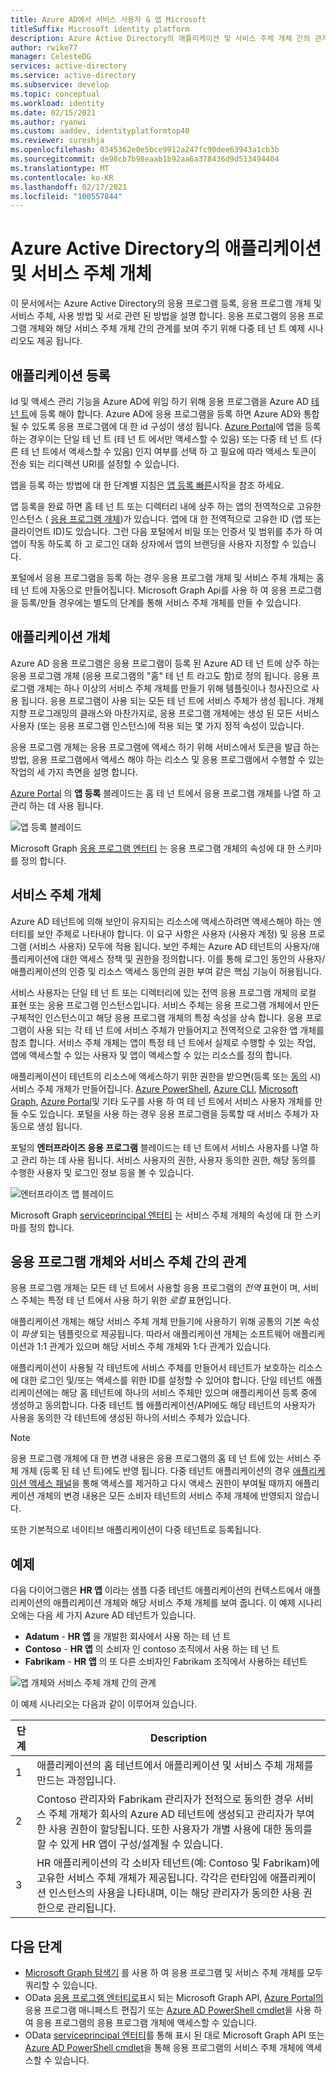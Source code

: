 ```yaml
---
title: Azure AD에서 서비스 사용자 & 앱 Microsoft
titleSuffix: Microsoft identity platform
description: Azure Active Directory의 애플리케이션 및 서비스 주체 개체 간의 관계에 대해 알아봅니다.
author: rwike77
manager: CelesteDG
services: active-directory
ms.service: active-directory
ms.subservice: develop
ms.topic: conceptual
ms.workload: identity
ms.date: 02/15/2021
ms.author: ryanwi
ms.custom: aaddev, identityplatformtop40
ms.reviewer: sureshja
ms.openlocfilehash: 0345362e0e5bce9912a247fc90dee63943a1cb3b
ms.sourcegitcommit: de98cb7b98eaab1b92aa6a378436d9d513494404
ms.translationtype: MT
ms.contentlocale: ko-KR
ms.lasthandoff: 02/17/2021
ms.locfileid: "100557844"
---
```

# <a name="application-and-service-principal-objects-in-azure-active-directory"></a>Azure Active Directory의 애플리케이션 및 서비스 주체 개체

이 문서에서는 Azure Active Directory의 응용 프로그램 등록, 응용 프로그램 개체 및 서비스 주체, 사용 방법 및 서로 관련 된 방법을 설명 합니다. 응용 프로그램의 응용 프로그램 개체와 해당 서비스 주체 개체 간의 관계를 보여 주기 위해 다중 테 넌 트 예제 시나리오도 제공 됩니다.

## <a name="application-registration"></a>애플리케이션 등록
Id 및 액세스 관리 기능을 Azure AD에 위임 하기 위해 응용 프로그램을 Azure AD [테 넌 트](developer-glossary.md#tenant)에 등록 해야 합니다. Azure AD에 응용 프로그램을 등록 하면 Azure AD와 통합 될 수 있도록 응용 프로그램에 대 한 id 구성이 생성 됩니다. [Azure Portal][AZURE-Portal]에 앱을 등록 하는 경우이는 단일 테 넌 트 (테 넌 트 에서만 액세스할 수 있음) 또는 다중 테 넌 트 (다른 테 넌 트에서 액세스할 수 있음) 인지 여부를 선택 하 고 필요에 따라 액세스 토큰이 전송 되는 리디렉션 URI를 설정할 수 있습니다.

앱을 등록 하는 방법에 대 한 단계별 지침은 [앱 등록 빠른](quickstart-register-app.md)시작을 참조 하세요.

앱 등록을 완료 하면 홈 테 넌 트 또는 디렉터리 내에 상주 하는 앱의 전역적으로 고유한 인스턴스 ( [응용 프로그램 개체](#application-object))가 있습니다.  앱에 대 한 전역적으로 고유한 ID (앱 또는 클라이언트 ID)도 있습니다.  그런 다음 포털에서 비밀 또는 인증서 및 범위를 추가 하 여 앱이 작동 하도록 하 고 로그인 대화 상자에서 앱의 브랜딩을 사용자 지정할 수 있습니다.

포털에서 응용 프로그램을 등록 하는 경우 응용 프로그램 개체 및 서비스 주체 개체는 홈 테 넌 트에 자동으로 만들어집니다.  Microsoft Graph Api를 사용 하 여 응용 프로그램을 등록/만들 경우에는 별도의 단계를 통해 서비스 주체 개체를 만들 수 있습니다.

## <a name="application-object"></a>애플리케이션 개체
Azure AD 응용 프로그램은 응용 프로그램이 등록 된 Azure AD 테 넌 트에 상주 하는 응용 프로그램 개체 (응용 프로그램의 "홈" 테 넌 트 라고도 함)로 정의 됩니다.  응용 프로그램 개체는 하나 이상의 서비스 주체 개체를 만들기 위해 템플릿이나 청사진으로 사용 됩니다.  응용 프로그램이 사용 되는 모든 테 넌 트에 서비스 주체가 생성 됩니다. 개체 지향 프로그래밍의 클래스와 마찬가지로, 응용 프로그램 개체에는 생성 된 모든 서비스 사용자 (또는 응용 프로그램 인스턴스)에 적용 되는 몇 가지 정적 속성이 있습니다.

응용 프로그램 개체는 응용 프로그램에 액세스 하기 위해 서비스에서 토큰을 발급 하는 방법, 응용 프로그램에서 액세스 해야 하는 리소스 및 응용 프로그램에서 수행할 수 있는 작업의 세 가지 측면을 설명 합니다.

[Azure Portal][AZURE-Portal] 의 **앱 등록** 블레이드는 홈 테 넌 트에서 응용 프로그램 개체를 나열 하 고 관리 하는 데 사용 됩니다.

![앱 등록 블레이드](./media/app-objects-and-service-principals/app-registrations-blade.png)

Microsoft Graph [응용 프로그램 엔터티][MS-Graph-App-Entity] 는 응용 프로그램 개체의 속성에 대 한 스키마를 정의 합니다.

## <a name="service-principal-object"></a>서비스 주체 개체
Azure AD 테넌트에 의해 보안이 유지되는 리소스에 액세스하려면 액세스해야 하는 엔터티를 보안 주체로 나타내야 합니다. 이 요구 사항은 사용자 (사용자 계정) 및 응용 프로그램 (서비스 사용자) 모두에 적용 됩니다. 보안 주체는 Azure AD 테넌트의 사용자/애플리케이션에 대한 액세스 정책 및 권한을 정의합니다. 이를 통해 로그인 동안의 사용자/애플리케이션의 인증 및 리소스 액세스 동안의 권한 부여 같은 핵심 기능이 허용됩니다.

서비스 사용자는 단일 테 넌 트 또는 디렉터리에 있는 전역 응용 프로그램 개체의 로컬 표현 또는 응용 프로그램 인스턴스입니다. 서비스 주체는 응용 프로그램 개체에서 만든 구체적인 인스턴스이고 해당 응용 프로그램 개체의 특정 속성을 상속 합니다. 응용 프로그램이 사용 되는 각 테 넌 트에 서비스 주체가 만들어지고 전역적으로 고유한 앱 개체를 참조 합니다.  서비스 주체 개체는 앱이 특정 테 넌 트에서 실제로 수행할 수 있는 작업, 앱에 액세스할 수 있는 사용자 및 앱이 액세스할 수 있는 리소스를 정의 합니다.

애플리케이션이 테넌트의 리소스에 액세스하기 위한 권한을 받으면(등록 또는 [동의](developer-glossary.md#consent) 시) 서비스 주체 개체가 만들어집니다. [Azure PowerShell](howto-authenticate-service-principal-powershell.md), [Azure CLI](/cli/azure/create-an-azure-service-principal-azure-cli), [Microsoft Graph](/graph/api/serviceprincipal-post-serviceprincipals?tabs=http), [Azure Portal][AZURE-Portal]및 기타 도구를 사용 하 여 테 넌 트에서 서비스 사용자 개체를 만들 수도 있습니다. 포털을 사용 하는 경우 응용 프로그램을 등록할 때 서비스 주체가 자동으로 생성 됩니다.

포털의 **엔터프라이즈 응용 프로그램** 블레이드는 테 넌 트에서 서비스 사용자를 나열 하 고 관리 하는 데 사용 됩니다. 서비스 사용자의 권한, 사용자 동의한 권한, 해당 동의를 수행한 사용자 및 로그인 정보 등을 볼 수 있습니다.

![엔터프라이즈 앱 블레이드](./media/app-objects-and-service-principals/enterprise-apps-blade.png)

Microsoft Graph [serviceprincipal 엔터티][MS-Graph-Sp-Entity] 는 서비스 주체 개체의 속성에 대 한 스키마를 정의 합니다.

## <a name="relationship-between-application-objects-and-service-principals"></a>응용 프로그램 개체와 서비스 주체 간의 관계

응용 프로그램 개체는 모든 테 넌 트에서 사용할 응용 프로그램의 *전역* 표현이 며, 서비스 주체는 특정 테 넌 트에서 사용 하기 위한 *로컬* 표현입니다.

애플리케이션 개체는 해당 서비스 주체 개체 만들기에 사용하기 위해 공통의 기본 속성이 *파생* 되는 템플릿으로 제공됩니다. 따라서 애플리케이션 개체는 소프트웨어 애플리케이션과 1:1 관계가 있으며 해당 서비스 주체 개체와 1:다 관계가 있습니다.

애플리케이션이 사용될 각 테넌트에 서비스 주체를 만들어서 테넌트가 보호하는 리소스에 대한 로그인 및/또는 액세스를 위한 ID를 설정할 수 있어야 합니다. 단일 테넌트 애플리케이션에는 해당 홈 테넌트에 하나의 서비스 주체만 있으며 애플리케이션 등록 중에 생성하고 동의합니다. 다중 테넌트 웹 애플리케이션/API에도 해당 테넌트의 사용자가 사용을 동의한 각 테넌트에 생성된 하나의 서비스 주체가 있습니다.

> [!NOTE]
> 응용 프로그램 개체에 대 한 변경 내용은 응용 프로그램의 홈 테 넌 트에 있는 서비스 주체 개체 (등록 된 테 넌 트)에도 반영 됩니다. 다중 테넌트 애플리케이션의 경우 [애플리케이션 액세스 패널](https://myapps.microsoft.com)을 통해 액세스를 제거하고 다시 액세스 권한이 부여될 때까지 애플리케이션 개체의 변경 내용은 모든 소비자 테넌트의 서비스 주체 개체에 반영되지 않습니다.
>
> 또한 기본적으로 네이티브 애플리케이션이 다중 테넌트로 등록됩니다.

## <a name="example"></a>예제

다음 다이어그램은 **HR 앱** 이라는 샘플 다중 테넌트 애플리케이션의 컨텍스트에서 애플리케이션의 애플리케이션 개체와 해당 서비스 주체 개체를 보여 줍니다. 이 예제 시나리오에는 다음 세 가지 Azure AD 테넌트가 있습니다.

- **Adatum** - **HR 앱** 을 개발한 회사에서 사용 하는 테 넌 트
- **Contoso** - **HR 앱** 의 소비자 인 contoso 조직에서 사용 하는 테 넌 트
- **Fabrikam** - **HR 앱** 의 또 다른 소비자인 Fabrikam 조직에서 사용하는 테넌트

![앱 개체와 서비스 주체 개체 간의 관계](./media/app-objects-and-service-principals/application-objects-relationship.svg)

이 예제 시나리오는 다음과 같이 이루어져 있습니다.

| 단계 | Description |
|------|-------------|
| 1    | 애플리케이션의 홈 테넌트에서 애플리케이션 및 서비스 주체 개체를 만드는 과정입니다. |
| 2    | Contoso 관리자와 Fabrikam 관리자가 전적으로 동의한 경우 서비스 주체 개체가 회사의 Azure AD 테넌트에 생성되고 관리자가 부여한 사용 권한이 할당됩니다. 또한 사용자가 개별 사용에 대한 동의를 할 수 있게 HR 앱이 구성/설계될 수 있습니다. |
| 3    | HR 애플리케이션의 각 소비자 테넌트(예: Contoso 및 Fabrikam)에 고유한 서비스 주체 개체가 제공됩니다. 각각은 런타임에 애플리케이션 인스턴스의 사용을 나타내며, 이는 해당 관리자가 동의한 사용 권한으로 관리됩니다. |

## <a name="next-steps"></a>다음 단계

- [Microsoft Graph 탐색기](https://developer.microsoft.com/graph/graph-explorer) 를 사용 하 여 응용 프로그램 및 서비스 주체 개체를 모두 쿼리할 수 있습니다.
- OData [응용 프로그램 엔터티로][MS-Graph-App-Entity]표시 되는 Microsoft Graph API, [Azure Portal의][AZURE-Portal] 응용 프로그램 매니페스트 편집기 또는 [Azure AD PowerShell cmdlet](/powershell/azure/)을 사용 하 여 응용 프로그램의 응용 프로그램 개체에 액세스할 수 있습니다.
- OData [serviceprincipal 엔터티][MS-Graph-Sp-Entity]를 통해 표시 된 대로 Microsoft Graph API 또는 [Azure AD PowerShell cmdlet](/powershell/azure/)을 통해 응용 프로그램의 서비스 주체 개체에 액세스할 수 있습니다.

<!--Image references-->

<!--Reference style links -->
[MS-Graph-App-Entity]: /graph/api/resources/application
[MS-Graph-Sp-Entity]: /graph/api/resources/serviceprincipal
[AZURE-Portal]: https://portal.azure.com
